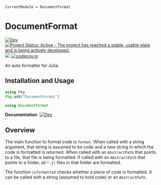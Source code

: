 ```@meta
CurrentModule = DocumentFormat
```

# DocumentFormat

[![Dev](https://img.shields.io/badge/docs-dev-blue.svg)](https://www.julia-vscode.org/DocumentFormat.jl/dev)
[![Project Status: Active - The project has reached a stable, usable state and is being actively developed.](http://www.repostatus.org/badges/latest/active.svg)](http://www.repostatus.org/#active)
![](https://github.com/julia-vscode/DocumentFormat.jl/workflows/Run%20CI%20on%20master/badge.svg)
[![codecov.io](http://codecov.io/github/julia-vscode/DocumentFormat.jl/coverage.svg?branch=master)](http://codecov.io/github/julia-vscode/DocumentFormat.jl?branch=master)

An auto formatter for Julia.

## Installation and Usage
```julia
using Pkg
Pkg.add("DocumentFormat")
```
```julia
using DocumentFormat
```
**Documentation**: [![Dev](https://img.shields.io/badge/docs-dev-blue.svg)](https://www.julia-vscode.org/DocumentFormat.jl/dev)

## Overview
The main function to format code is `format`. When called with a string argument, that string is assumed to be code and a new string in which the code is formatted is returned. When called with an `AbstractPath` that points to a file, that file is being formatted. If called with an `AbstractPath` that points to a folder, all `*.jl` files in that folder are formatted.

The function `isformatted` checks whether a piece of code is formatted. It can be called with a string (assumed to hold code) or an `AbstractPath`.
